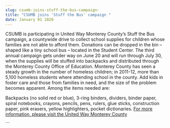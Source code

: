 ```yaml
---
slug: csumb-joins-stuff-the-bus-campaign-
title: "CSUMB joins 'Stuff the Bus' campaign "
date: January 01 2020
---
```


 
<p>
  CSUMB is participating in United Way Monterey County’s Stuff the Bus campaign,
  a countywide drive to collect school supplies for children whose families are
  not able to afford them. Donations can be dropped in the bin – shaped like a
  tiny school bus – located in the Student Center. The third annual campaign
  gets under way on June 20 and will run through July 30, when the supplies will
  be stuffed into backpacks and distributed through the Monterey County Office
  of Education. Monterey County has seen a steady growth in the number of
  homeless children; in 2011-12, more than 5,100 homeless students where
  attending school in the county. Add kids in foster care and those from
  families in need, and the size of the problem becomes apparent. Among the
  items needed are:
</p>
<p>
  Backpacks (no solid red or blue), 3-ring binders, dividers, binder paper,
  spiral notebooks, crayons, pencils, pens, rulers, glue sticks, construction
  paper, pink erasers, yellow highlighters, pocket dictionaries.
  <a href="https://www.unitedwaymcca.org/stuff-bus"
    >For more information, please visit the United Way Monterey County</a
  >
</p>
```
